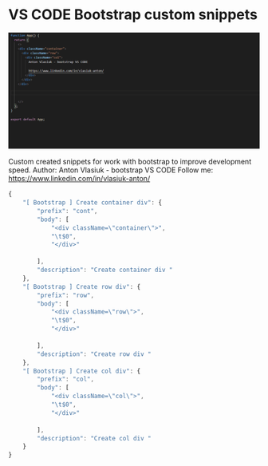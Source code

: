 # VS CODE Bootstrap custom snippets 
![Preview](https://github.com/AvgustPol/vs-code-snippets/blob/master/VS%20CODE%20bootstrap%20snippet.gif?raw=true)

Custom created snippets for work with bootstrap to improve development speed.
Author: Anton Vlasiuk - bootstrap VS CODE
Follow me: https://www.linkedin.com/in/vlasiuk-anton/

```javascript
{
  	"[ Bootstrap ] Create container div": {
		"prefix": "cont",
		"body": [
			"<div className=\"container\">",
			"\t$0",
			"</div>"
			
		],
		"description": "Create container div "
	},
	"[ Bootstrap ] Create row div": {
		"prefix": "row",
		"body": [
			"<div className=\"row\">",
			"\t$0",
			"</div>"
			
		],
		"description": "Create row div "
	},
	"[ Bootstrap ] Create col div": {
		"prefix": "col",
		"body": [
			"<div className=\"col\">",
			"\t$0",
			"</div>"
			
		],
		"description": "Create col div "
	}
}
```

